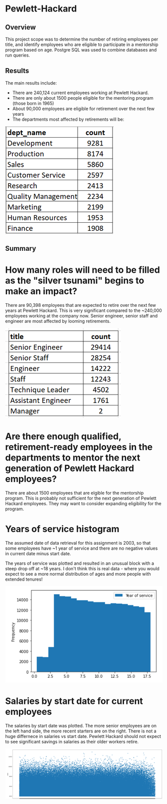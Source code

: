 # Pewlett-Hackard

## Overview

This project scope was to determine the number of retiring employees per title, and identify employees who are eligible to participate in a mentorship program based on age. Postgre SQL was used to combine databases and run queries. 

## Results

The main results include: 
- There are 240,124 current employees working at Pewlett Hackard.
- There are only about 1500 people eligible for the mentoring program (those born in 1965)
- About 90,000 employees are eligible for retirement over the next few years 
- The departments most affected by retirements will be: 

![retirements](https://github.com/JaniceBgithub/Pewlett-Hackard/blob/main/Resources/Dept_retiree.png)



## Summary

# How many roles will need to be filled as the "silver tsunami" begins to make an impact?

There are 90,398 employees that are expected to retire over the next few years at Pewlett Hackard.  This is very significant compared to the ~240,000 employees working at the company now. Senior engineer, senior staff and engineer are most affected by looming retirements. 

![Retirees](https://github.com/JaniceBgithub/Pewlett-Hackard/blob/main/Resources/Retirees_title.png)


# Are there enough qualified, retirement-ready employees in the departments to mentor the next generation of Pewlett Hackard employees?

There are about 1500 employees that are elgible for the mentorship program.  This is probably not sufficient for the next generation of Pewlett Hackard employees. They may want to consider expanding eligibility for the program.

# Years of service histogram

The assumed date of data retrieval for this assignment is 2003, so that some employees have ~1 year of service and there are no negative values in current date minus start date. 

The years of service was plotted and resulted in an unusual block with a steep drop off at ~18 years.  I don't think this is real data - where you would expect to see a more normal distribution of ages and more people with extended tenures!

![hist](https://github.com/JaniceBgithub/Pewlett-Hackard/blob/main/Resources/Histogram.png)

# Salaries by start date for current employees

The salaries by start date was plotted.  The more senior employees are on the left hand side, the more recent starters are on the right.  There is not a huge differnece in salaries vs start date.  Pewlett Hackard should not expect to see significant savings in salaries as their older workers retire. 

![salaries](https://github.com/JaniceBgithub/Pewlett-Hackard/blob/main/Resources/Salary_scatter.png)
